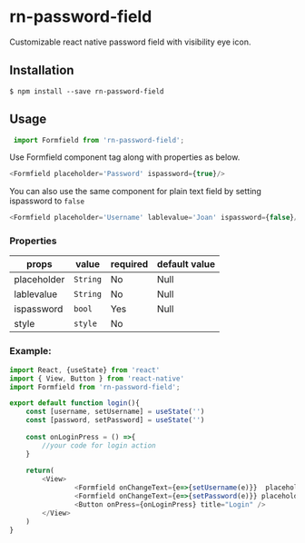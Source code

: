 # rn-password-field
Customizable react native password field with visibility eye icon.

## Installation
`$ npm install --save rn-password-field`

## Usage

```js
 import Formfield from 'rn-password-field'; 
 ```
 Use Formfield component tag along with properties as below.
 
 ```js
<Formfield placeholder='Password' ispassword={true}/>
 ```
 You can also use the same component for plain text field by setting ispassword to `false`
 ```js
<Formfield placeholder='Username' lablevalue='Joan' ispassword={false}/>
 ```
### Properties

|props|value  | required | default value|
|--|--|--|--|
| placeholder | `String`  | No | Null |
| lablevalue | `String`  | No | Null |
| ispassword | `bool`  | Yes | Null |
| style | `style`  | No |  |

### Example: 
``` js
import React, {useState} from 'react'
import { View, Button } from 'react-native'
import Formfield from 'rn-password-field';

export default function login(){
    const [username, setUsername] = useState('')
    const [password, setPassword] = useState('')
    
    const onLoginPress = () =>{
        //your code for login action
    }
    
    return(
        <View>
                <Formfield onChangeText={e=>{setUsername(e)}}  placeholder='Email Id / Phone number' lablevalue={username} ispassword={false}/>
                <Formfield onChangeText={e=>{setPassword(e)}} placeholder='Password' lablevalue={password} ispassword={true}/>
                <Button onPress={onLoginPress} title="Login" />
        </View>
    )
}
```
